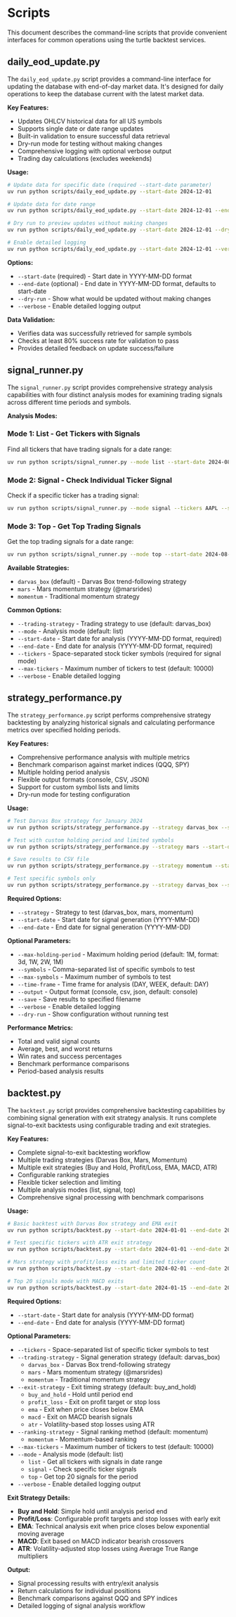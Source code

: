 # Scripts

This document describes the command-line scripts that provide convenient interfaces for common operations using the turtle backtest services.

## daily_eod_update.py

The `daily_eod_update.py` script provides a command-line interface for updating the database with end-of-day market data. It's designed for daily operations to keep the database current with the latest market data.

**Key Features:**
- Updates OHLCV historical data for all US symbols
- Supports single date or date range updates
- Built-in validation to ensure successful data retrieval
- Dry-run mode for testing without making changes
- Comprehensive logging with optional verbose output
- Trading day calculations (excludes weekends)

**Usage:**
```bash
# Update data for specific date (required --start-date parameter)
uv run python scripts/daily_eod_update.py --start-date 2024-12-01

# Update data for date range
uv run python scripts/daily_eod_update.py --start-date 2024-12-01 --end-date 2024-12-07

# Dry run to preview updates without making changes
uv run python scripts/daily_eod_update.py --start-date 2024-12-01 --dry-run

# Enable detailed logging
uv run python scripts/daily_eod_update.py --start-date 2024-12-01 --verbose
```

**Options:**
- `--start-date` (required) - Start date in YYYY-MM-DD format
- `--end-date` (optional) - End date in YYYY-MM-DD format, defaults to start-date
- `--dry-run` - Show what would be updated without making changes
- `--verbose` - Enable detailed logging output

**Data Validation:**
- Verifies data was successfully retrieved for sample symbols
- Checks at least 80% success rate for validation to pass
- Provides detailed feedback on update success/failure

## signal_runner.py

The `signal_runner.py` script provides comprehensive strategy analysis capabilities with four distinct analysis modes for examining trading signals across different time periods and symbols.

**Analysis Modes:**

### Mode 1: List - Get Tickers with Signals
Find all tickers that have trading signals for a date range:
```bash
uv run python scripts/signal_runner.py --mode list --start-date 2024-08-01 --end-date 2024-08-31 --trading-strategy darvas_box
```

### Mode 2: Signal - Check Individual Ticker Signal
Check if a specific ticker has a trading signal:
```bash
uv run python scripts/signal_runner.py --mode signal --tickers AAPL --start-date 2024-08-01 --end-date 2024-08-31 --trading-strategy darvas_box
```

### Mode 3: Top - Get Top Trading Signals
Get the top trading signals for a date range:
```bash
uv run python scripts/signal_runner.py --mode top --start-date 2024-08-01 --end-date 2024-08-31 --trading-strategy darvas_box
```

**Available Strategies:**
- `darvas_box` (default) - Darvas Box trend-following strategy
- `mars` - Mars momentum strategy (@marsrides)
- `momentum` - Traditional momentum strategy

**Common Options:**
- `--trading-strategy` - Trading strategy to use (default: darvas_box)
- `--mode` - Analysis mode (default: list)
- `--start-date` - Start date for analysis (YYYY-MM-DD format, required)
- `--end-date` - End date for analysis (YYYY-MM-DD format, required)
- `--tickers` - Space-separated stock ticker symbols (required for signal mode)
- `--max-tickers` - Maximum number of tickers to test (default: 10000)
- `--verbose` - Enable detailed logging

## strategy_performance.py

The `strategy_performance.py` script performs comprehensive strategy backtesting by analyzing historical signals and calculating performance metrics over specified holding periods.

**Key Features:**
- Comprehensive performance analysis with multiple metrics
- Benchmark comparison against market indices (QQQ, SPY)
- Multiple holding period analysis
- Flexible output formats (console, CSV, JSON)
- Support for custom symbol lists and limits
- Dry-run mode for testing configuration

**Usage:**
```bash
# Test Darvas Box strategy for January 2024
uv run python scripts/strategy_performance.py --strategy darvas_box --start-date 2024-01-01 --end-date 2024-01-31

# Test with custom holding period and limited symbols
uv run python scripts/strategy_performance.py --strategy mars --start-date 2024-01-01 --end-date 2024-03-31 --max-holding-period 2W --max-symbols 50

# Save results to CSV file
uv run python scripts/strategy_performance.py --strategy momentum --start-date 2024-01-01 --end-date 2024-02-29 --output csv --save results.csv

# Test specific symbols only
uv run python scripts/strategy_performance.py --strategy darvas_box --start-date 2024-01-01 --end-date 2024-01-31 --symbols "AAPL,MSFT,NVDA"
```

**Required Options:**
- `--strategy` - Strategy to test (darvas_box, mars, momentum)
- `--start-date` - Start date for signal generation (YYYY-MM-DD)
- `--end-date` - End date for signal generation (YYYY-MM-DD)

**Optional Parameters:**
- `--max-holding-period` - Maximum holding period (default: 1M, format: 3d, 1W, 2W, 1M)
- `--symbols` - Comma-separated list of specific symbols to test
- `--max-symbols` - Maximum number of symbols to test
- `--time-frame` - Time frame for analysis (DAY, WEEK, default: DAY)
- `--output` - Output format (console, csv, json, default: console)
- `--save` - Save results to specified filename
- `--verbose` - Enable detailed logging
- `--dry-run` - Show configuration without running test

**Performance Metrics:**
- Total and valid signal counts
- Average, best, and worst returns
- Win rates and success percentages
- Benchmark performance comparisons
- Period-based analysis results

## backtest.py

The `backtest.py` script provides comprehensive backtesting capabilities by combining signal generation with exit strategy analysis. It runs complete signal-to-exit backtests using configurable trading and exit strategies.

**Key Features:**
- Complete signal-to-exit backtesting workflow
- Multiple trading strategies (Darvas Box, Mars, Momentum)
- Multiple exit strategies (Buy and Hold, Profit/Loss, EMA, MACD, ATR)
- Configurable ranking strategies
- Flexible ticker selection and limiting
- Multiple analysis modes (list, signal, top)
- Comprehensive signal processing with benchmark comparisons

**Usage:**
```bash
# Basic backtest with Darvas Box strategy and EMA exit
uv run python scripts/backtest.py --start-date 2024-01-01 --end-date 2024-01-31 --trading-strategy darvas_box --exit-strategy ema

# Test specific tickers with ATR exit strategy
uv run python scripts/backtest.py --start-date 2024-01-01 --end-date 2024-01-31 --tickers AAPL MSFT NVDA --exit-strategy atr --verbose

# Mars strategy with profit/loss exits and limited ticker count
uv run python scripts/backtest.py --start-date 2024-02-01 --end-date 2024-02-29 --trading-strategy mars --exit-strategy profit_loss --max-tickers 50

# Top 20 signals mode with MACD exits
uv run python scripts/backtest.py --start-date 2024-01-15 --end-date 2024-01-15 --mode top --exit-strategy macd
```

**Required Options:**
- `--start-date` - Start date for analysis (YYYY-MM-DD format)
- `--end-date` - End date for analysis (YYYY-MM-DD format)

**Optional Parameters:**
- `--tickers` - Space-separated list of specific ticker symbols to test
- `--trading-strategy` - Signal generation strategy (default: darvas_box)
  - `darvas_box` - Darvas Box trend-following strategy
  - `mars` - Mars momentum strategy (@marsrides)
  - `momentum` - Traditional momentum strategy
- `--exit-strategy` - Exit timing strategy (default: buy_and_hold)
  - `buy_and_hold` - Hold until period end
  - `profit_loss` - Exit on profit target or stop loss
  - `ema` - Exit when price closes below EMA
  - `macd` - Exit on MACD bearish signals
  - `atr` - Volatility-based stop losses using ATR
- `--ranking-strategy` - Signal ranking method (default: momentum)
  - `momentum` - Momentum-based ranking
- `--max-tickers` - Maximum number of tickers to test (default: 10000)
- `--mode` - Analysis mode (default: list)
  - `list` - Get all tickers with signals in date range
  - `signal` - Check specific ticker signals
  - `top` - Get top 20 signals for the period
- `--verbose` - Enable detailed logging output

**Exit Strategy Details:**
- **Buy and Hold**: Simple hold until analysis period end
- **Profit/Loss**: Configurable profit targets and stop losses with early exit
- **EMA**: Technical analysis exit when price closes below exponential moving average
- **MACD**: Exit based on MACD indicator bearish crossovers
- **ATR**: Volatility-adjusted stop losses using Average True Range multipliers

**Output:**
- Signal processing results with entry/exit analysis
- Return calculations for individual positions
- Benchmark comparisons against QQQ and SPY indices
- Detailed logging of signal analysis workflow